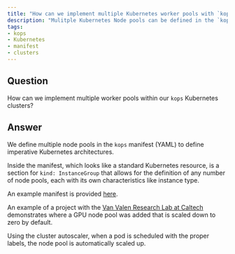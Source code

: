 ```yaml
---
title: "How can we implement multiple Kubernetes worker pools with `kops`?"
description: "Mulitple Kubernetes Node pools can be defined in the `kops` manifests (YAML)."
tags:
- kops
- Kubernetes
- manifest
- clusters
---
```


## Question

How can we implement multiple worker pools within our `kops` Kubernetes clusters?

## Answer

We define multiple node pools in the `kops` manifest (YAML) to define imperative Kubernetes architectures.

Inside the manifest, which looks like a standard Kubernetes resource, is a section for `kind: InstanceGroup` that allows for the definition of any number of node pools, each with its own characteristics like instance type.

An example manifest is provided [here](https://github.com/cloudposse/reference-architectures/tree/0.20.0/templates/kops).

An example of a project with the [Van Valen Research Lab at Caltech](https://github.com/vanvalenlab/kiosk/blob/master/conf/patches/gpu-nodes.yaml) demonstrates where a GPU node pool was added that is scaled down to zero by default.

Using the cluster autoscaler, when a pod is scheduled with the proper labels, the node pool is automatically scaled up.

